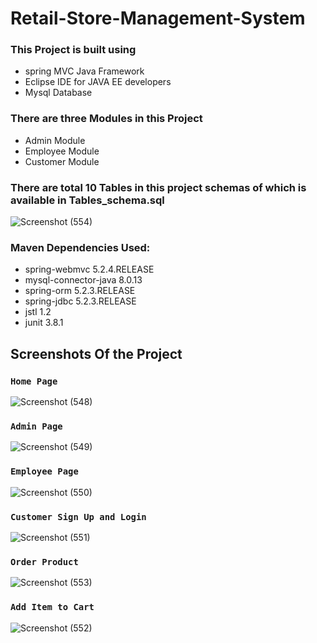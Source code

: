# Retail-Store-Management-System
### This Project is built using 
*  spring MVC Java Framework
*  Eclipse IDE for JAVA EE developers
*  Mysql Database

### There are three Modules in this Project
* Admin Module
* Employee Module
* Customer Module
### There are total 10 Tables in this project schemas of which is available in Tables_schema.sql
![Screenshot (554)](https://user-images.githubusercontent.com/42781233/100301487-3e460500-2fbe-11eb-97c4-aef2728f892b.png)

### Maven Dependencies Used:
* spring-webmvc 5.2.4.RELEASE	
* mysql-connector-java 8.0.13
* spring-orm 5.2.3.RELEASE
* spring-jdbc 5.2.3.RELEASE
* jstl 1.2
* junit 3.8.1
## Screenshots Of the Project
### `Home Page`
![Screenshot (548)](https://user-images.githubusercontent.com/42781233/100301558-62a1e180-2fbe-11eb-947b-ecf20887432b.png)
### `Admin Page`
![Screenshot (549)](https://user-images.githubusercontent.com/42781233/100301555-62094b00-2fbe-11eb-99ff-5498c247bffc.png)
### `Employee Page`
![Screenshot (550)](https://user-images.githubusercontent.com/42781233/100301551-5fa6f100-2fbe-11eb-9ee8-1fec907b52fd.png)
### `Customer Sign Up and Login`
![Screenshot (551)](https://user-images.githubusercontent.com/42781233/100301565-646ba500-2fbe-11eb-8714-76dd1e1b3b4b.png)

### `Order Product`
![Screenshot (553)](https://user-images.githubusercontent.com/42781233/100301561-633a7800-2fbe-11eb-9659-1816caaf7070.png)
### `Add Item to Cart`
![Screenshot (552)](https://user-images.githubusercontent.com/42781233/100301562-63d30e80-2fbe-11eb-82b0-e5ecb574888c.png)
